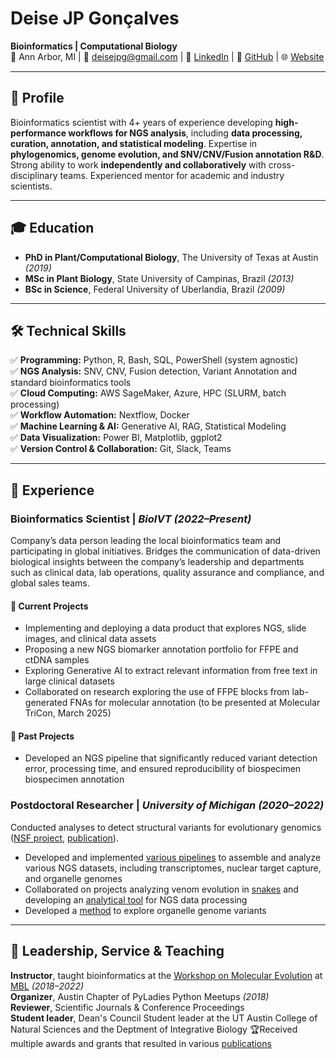 # **Deise JP Gonçalves**
**Bioinformatics | Computational Biology**  
📍 Ann Arbor, MI | 📧 deisejpg@gmail.com | 🔗 [LinkedIn](https://www.linkedin.com/in/deisegoncalves/) 
| 🔗 [GitHub](https://github.com/deisejpg) | 🌐 [Website](http://www.deisegoncalves.com/)  

---

## **🔬 Profile**
Bioinformatics scientist with 4+ years of experience developing **high-performance workflows for 
NGS analysis**, including **data processing, curation, annotation, and statistical modeling**. 
Expertise in **phylogenomics, genome evolution, and SNV/CNV/Fusion annotation R&D**. Strong ability 
to work **independently and collaboratively** with cross-disciplinary teams. Experienced mentor for 
academic and industry scientists.

---

## **🎓 Education**
- **PhD in Plant/Computational Biology**, The University of Texas at Austin *(2019)*
- **MSc in Plant Biology**, State University of Campinas, Brazil *(2013)*
- **BSc in Science**, Federal University of Uberlandia, Brazil *(2009)*

---

## **🛠 Technical Skills**
✅ **Programming:** Python, R, Bash, SQL, PowerShell  (system agnostic)  
✅ **NGS Analysis:** SNV, CNV, Fusion detection, Variant Annotation and standard bioinformatics tools  
✅ **Cloud Computing:** AWS SageMaker, Azure, HPC (SLURM, batch processing)  
✅ **Workflow Automation:** Nextflow, Docker  
✅ **Machine Learning & AI:** Generative AI, RAG, Statistical Modeling  
✅ **Data Visualization:** Power BI, Matplotlib, ggplot2  
✅ **Version Control & Collaboration:** Git, Slack, Teams

---

## **💼 Experience**

### **Bioinformatics Scientist** | *BioIVT* *(2022–Present)*  
Company’s data person leading the local bioinformatics team and participating 
in global initiatives. Bridges the communication of data-driven biological insights 
between the company’s leadership and departments such as clinical data, lab operations, 
quality assurance and compliance, and global sales teams.  

#### **📂 Current Projects**
- Implementing and deploying a data product that explores NGS, slide images, and clinical data assets
-	Proposing a new NGS biomarker annotation portfolio for FFPE and ctDNA samples 
-	Exploring Generative AI to extract relevant information from free text in large clinical datasets
-	Collaborated on research exploring the use of FFPE blocks from lab-generated FNAs for molecular 
annotation (to be presented at Molecular TriCon, March 2025)  

#### **📂 Past Projects**
- Developed an NGS pipeline that significantly reduced variant detection error, processing time, 
and ensured reproducibility of biospecimen biospecimen annotation

### **Postdoctoral Researcher** | *University of Michigan* *(2020–2022)*
Conducted analyses to detect structural variants for evolutionary genomics 
([NSF project](https://www.nsf.gov/awardsearch/showAward?AWD_ID=1917146&HistoricalAwards=false), 
[publication](https://nph.onlinelibrary.wiley.com/doi/10.1111/nph.20200)).  

-	Developed and implemented [various pipelines](https://github.com/deisejpg/manipulating_fastas.git)
to assemble and analyze various NGS datasets, including transcriptomes, nuclear target capture, 
and organelle genomes 
-	Collaborated on projects analyzing venom evolution in 
[snakes](https://github.com/deisejpg/mito-genes_from_transcriptome) 
and developing an [analytical tool](https://github.com/edgardomortiz/sam2consensus) 
for NGS data processing
-	Developed a [method](https://github.com/deisejpg/rosids) to explore organelle genome variants

---

## **🎤 Leadership, Service & Teaching**

**Instructor**, taught bioinformatics at the 
[Workshop on Molecular Evolution](https://molevolworkshop.github.io/about/) at 
[MBL](https://molevolworkshop.github.io/?_ga=2.119272586.2013273605.1651511791-1963788801.1650375037) *(2018–2022)*  
**Organizer**, Austin Chapter of PyLadies Python Meetups *(2018)*  
**Reviewer**, Scientific Journals & Conference Proceedings  
**Student leader**, Dean's Council Student leader at the UT Austin College of Natural Sciences 
and the Deptment of Integrative Biology 
🏆Received multiple awards and grants that resulted in various [publications](https://scholar.google.com/citations?user=l0q5YpsAAAAJ&hl=en)
